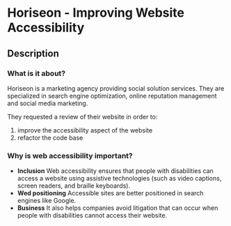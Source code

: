 # Horiseon - Improving Website Accessibility

## Description

### What is it about?
Horiseon is a marketing agency providing social solution services. They are specialized in search engine optimization, online reputation management and social media marketing.

They requested a review of their website in order to:
1. improve the accessibility aspect of the website
2. refactor the code base

### Why is web accessibility important?

- **Inclusion** Web accessibility ensures that people with disabilities can access a website using assistive technologies (such as video captions, screen readers, and braille keyboards). 
- **Wed positioning** Accessible sites are better positioned in search engines like Google. 
- **Business** It also helps companies avoid litigation that can occur when people with disabilities cannot access their website.

